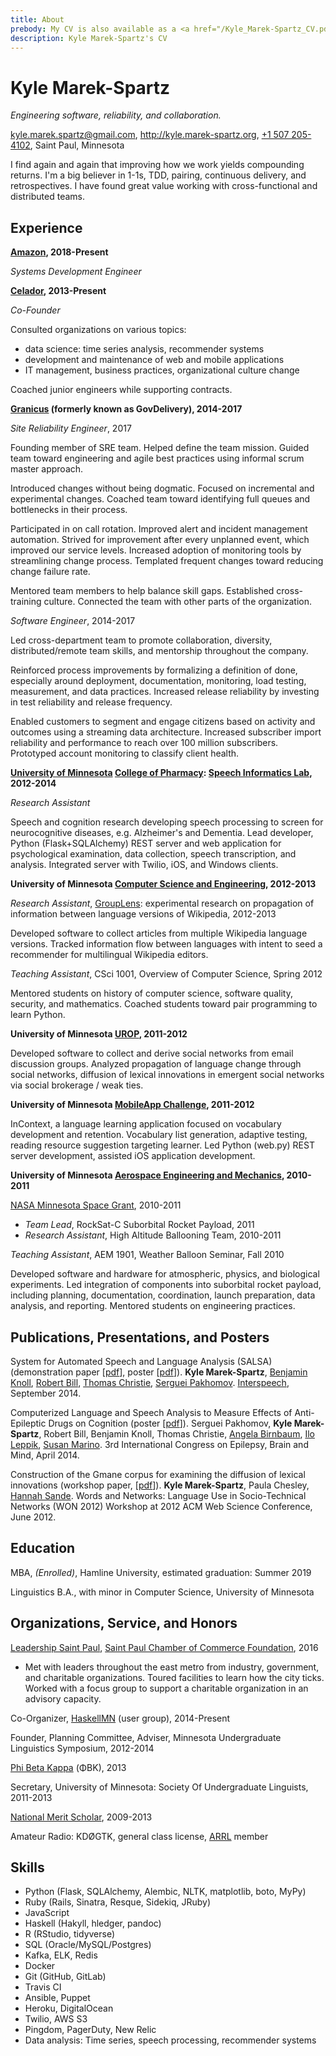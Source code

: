 ```yaml
---
title: About
prebody: My CV is also available as a <a href="/Kyle_Marek-Spartz_CV.pdf">PDF</a>.
description: Kyle Marek-Spartz's CV
---
```


# **Kyle Marek-Spartz**

*Engineering software, reliability, and collaboration.*

<kyle.marek.spartz@gmail.com>, <http://kyle.marek-spartz.org>,
[+1 507 205-4102](tel:+1-507-205-4102), Saint Paul, Minnesota

I find again and again that improving how we work yields compounding
returns. I'm a big believer in 1-1s, TDD, pairing, continuous
delivery, and retrospectives. I have found great value working with
cross-functional and distributed teams.


## Experience

**[Amazon](https://amazon.com), 2018-Present**

*Systems Development Engineer*


**[Celador](http://www.celador.mn), 2013-Present**

*Co-Founder*

Consulted organizations on various topics:

- data science: time series analysis, recommender systems
- development and maintenance of web and mobile applications
- IT management, business practices, organizational culture change

Coached junior engineers while supporting contracts.


**[Granicus](https://granicus.com) (formerly known as GovDelivery), 2014-2017**

*Site Reliability Engineer*, 2017

Founding member of SRE team. Helped define the team mission. Guided team toward
engineering and agile best practices using informal scrum master approach.

Introduced changes without being dogmatic. Focused on incremental and
experimental changes. Coached team toward identifying full queues and
bottlenecks in their process.

Participated in on call rotation. Improved alert and incident management
automation. Strived for improvement after every unplanned event, which improved
our service levels. Increased adoption of monitoring tools by streamlining
change process. Templated frequent changes toward reducing change failure rate.

Mentored team members to help balance skill gaps. Established cross-training
culture. Connected the team with other parts of the organization.

*Software Engineer*, 2014-2017

Led cross-department team to promote collaboration, diversity,
distributed/remote team skills, and mentorship throughout the company.

Reinforced process improvements by formalizing a definition of done, especially
around deployment, documentation, monitoring, load testing, measurement, and
data practices. Increased release reliability by investing in test reliability
and release frequency.

Enabled customers to segment and engage citizens based on activity and outcomes
using a streaming data architecture. Increased subscriber import reliability and
performance to reach over 100 million subscribers. Prototyped account monitoring
to classify client health.


**[University of Minnesota](http://www.umn.edu/) [College of Pharmacy](http://www.pharmacy.umn.edu/): [Speech Informatics Lab](http://rxinformatics.umn.edu/), 2012-2014**

*Research Assistant*

Speech and cognition research developing speech processing to screen for
neurocognitive diseases, e.g. Alzheimer's and Dementia. Lead developer, Python
(Flask+SQLAlchemy) REST server and web application for psychological
examination, data collection, speech transcription, and analysis. Integrated
server with Twilio, iOS, and Windows clients.


**University of Minnesota [Computer Science and Engineering](http://www.cs.umn.edu/index.php), 2012-2013**

*Research Assistant*, [GroupLens](http://www.grouplens.org/): experimental research on propagation of information between language versions of Wikipedia, 2012-2013

Developed software to collect articles from multiple Wikipedia
language versions. Tracked information flow between languages with
intent to seed a recommender for multilingual Wikipedia editors.

*Teaching Assistant*, CSci 1001, Overview of Computer Science, Spring 2012

Mentored students on history of computer science, software quality,
security, and mathematics. Coached students toward pair programming to
learn Python.


**University of Minnesota [UROP](http://www.urop.umn.edu/), 2011-2012**

Developed software to collect and derive social networks from email
discussion groups. Analyzed propagation of language change through
social networks, diffusion of lexical innovations in emergent social
networks via social brokerage / weak ties.


**University of Minnesota [MobileApp Challenge](https://sites.google.com/a/umn.edu/university-of-minnesota-mobile-app-challenge/home), 2011-2012**

InContext, a language learning application focused on vocabulary development and retention.
Vocabulary list generation, adaptive testing, reading resource suggestion targeting learner.
Led Python (web.py) REST server development, assisted iOS application development.


**University of Minnesota [Aerospace Engineering and Mechanics](http://www.aem.umn.edu/), 2010-2011**

[NASA Minnesota Space Grant](http://www.aem.umn.edu/msgc/), 2010-2011

- *Team Lead*, RockSat-C Suborbital Rocket Payload, 2011
- *Research Assistant*, High Altitude Ballooning Team, 2010-2011

*Teaching Assistant*, AEM 1901, Weather Balloon Seminar, Fall 2010

Developed software and hardware for atmospheric, physics, and
biological experiments. Led integration of components into suborbital
rocket payload, including planning, documentation, coordination,
launch preparation, data analysis, and reporting. Mentored students on
engineering practices.


## Publications, Presentations, and Posters

System for Automated Speech and Language Analysis (SALSA) (demonstration paper [[pdf](http://kyle.marek-spartz.org/publications/2014-interspeech-paper.pdf)], poster [[pdf](http://kyle.marek-spartz.org/publications/2014-interspeech-poster.pdf)]). **Kyle Marek-Spartz**, [Benjamin Knoll](http://www.bmhi.umn.edu/ihi/research/nlpie/people/knoll/), [Robert Bill](http://www.bmhi.umn.edu/ihi/research/nlpie/people/bill/), [Thomas Christie](https://tom-christie.github.io/), [Serguei Pakhomov](http://www.tc.umn.edu/~pakh0002/homepage/). [Interspeech](http://www.isca-speech.org/iscaweb/index.php/conferences/interspeech), September 2014.

Computerized Language and Speech Analysis to Measure Effects of Anti-Epileptic Drugs on Cognition (poster [[pdf](http://kyle.marek-spartz.org/publications/2014-epilepsy-poster.pdf)]). Serguei Pakhomov, **Kyle Marek-Spartz**, Robert Bill, Benjamin Knoll, Thomas Christie, [Angela Birnbaum](http://www.pharmacy.umn.edu/bio/pharmacy-faculty-by-department/angela-birnbaum), [Ilo Leppik](http://www.pharmacy.umn.edu/bio/pharmacy-faculty-by-department/ilo-leppik), [Susan Marino](http://www.pharmacy.umn.edu/bio/pharmacy-faculty-by-department/susan-marino). 3rd International Congress on Epilepsy, Brain and Mind, April 2014.

Construction of the Gmane corpus for examining the diffusion of lexical innovations (workshop paper, [[pdf](http://kyle.marek-spartz.org/publications/WON2012_Marek-Spartz_Chesley_Sande_Gmane.pdf)]). **Kyle Marek-Spartz**, Paula Chesley, [Hannah Sande](http://linguistics.berkeley.edu/~hsande/). Words and Networks: Language Use in Socio-Technical Networks (WON 2012) Workshop at 2012 ACM Web Science Conference, June 2012.


## Education

MBA, *(Enrolled)*, Hamline University, estimated graduation: Summer 2019

Linguistics B.A., with minor in Computer Science, University of Minnesota


## Organizations, Service, and Honors

[Leadership Saint Paul](http://www.saintpaulchamber.com/blog/leadership-saint-paul-class-of-2016-announced), [Saint Paul Chamber of Commerce Foundation](http://www.saintpaulchamber.com/foundation.html), 2016

- Met with leaders throughout the east metro from industry, government, and charitable organizations. Toured facilities to learn how the city ticks. Worked with a focus group to support a charitable organization in an advisory capacity.

Co-Organizer, [HaskellMN](http://www.haskell.mn) (user group), 2014-Present

Founder, Planning Committee, Adviser, Minnesota Undergraduate Linguistics Symposium, 2012-2014

[Phi Beta Kappa](https://www.pbk.org) (ΦBK), 2013

Secretary, University of Minnesota: Society Of Undergraduate Linguists, 2011-2013

[National Merit Scholar](http://www.nationalmerit.org/), 2009-2013

Amateur Radio: KDØGTK, general class license, [ARRL](http://www.arrl.org/) member


## Skills

- Python (Flask, SQLAlchemy, Alembic, NLTK, matplotlib, boto, MyPy)
- Ruby (Rails, Sinatra, Resque, Sidekiq, JRuby)
- JavaScript
- Haskell (Hakyll, hledger, pandoc)
- R (RStudio, tidyverse)
- SQL (Oracle/MySQL/Postgres)
- Kafka, ELK, Redis
- Docker
- Git (GitHub, GitLab)
- Travis CI
- Ansible, Puppet
- Heroku, DigitalOcean
- Twilio, AWS S3
- Pingdom, PagerDuty, New Relic
- Data analysis: Time series, speech processing, recommender systems
